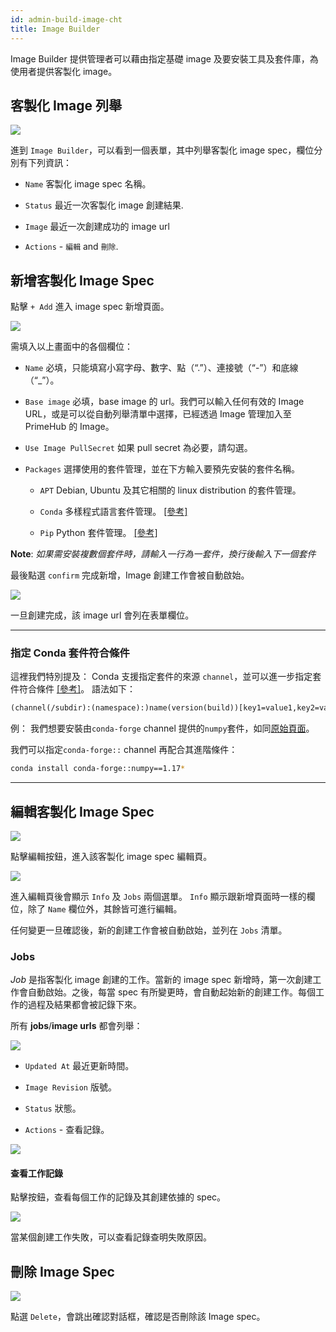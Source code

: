 ```yaml
---
id: admin-build-image-cht
title: Image Builder
---
```


Image Builder 提供管理者可以藉由指定基礎 image 及要安裝工具及套件庫，為使用者提供客製化 image。

## 客製化 Image 列舉

![](assets/build_img_main_v26.png)

進到 `Image Builder`，可以看到一個表單，其中列舉客製化 image spec，欄位分別有下列資訊：

+ `Name` 客製化 image spec 名稱。

+ `Status` 最近一次客製化 image 創建結果.

+ `Image` 最近一次創建成功的 image url 

+ `Actions` - `編輯` and `刪除`.

## 新增客製化 Image Spec

點擊 `+ Add` 進入 image spec 新增頁面。

![](assets/build_img_create_v26.png)

需填入以上畫面中的各個欄位：

+ `Name` 必填，只能填寫小寫字母、數字、點（“.”）、連接號（“-”）和底線（“_”）。

+ `Base image` 必填，base image 的 url。我們可以輸入任何有效的 Image URL，或是可以從自動列舉清單中選擇，已經透過 Image 管理加入至 PrimeHub 的 Image。

+ `Use Image PullSecret` 如果 pull secret 為必要，請勾選。

+ `Packages` 選擇使用的套件管理，並在下方輸入要預先安裝的套件名稱。

  + `APT` Debian, Ubuntu 及其它相關的 linux distribution 的套件管理。

  + `Conda` 多樣程式語言套件管理。 [[參考]](https://docs.conda.io/projects/conda/en/latest/user-guide/tasks/manage-pkgs.html#installing-packages)

  + `Pip`  Python 套件管理。 [[參考]](https://packaging.python.org/tutorials/installing-packages/#use-pip-for-installing)

**Note**:
*如果需安裝複數個套件時，請輸入一行為一套件，換行後輸入下一個套件*

最後點選 `confirm` 完成新增，Image 創建工作會被自動啟始。

![](assets/build_img_url.png)

一旦創建完成，該 image url 會列在表單欄位。

---

### 指定 Conda 套件符合條件

這裡我們特別提及： Conda 支援指定套件的來源 `channel`，並可以進一步指定套件符合條件 [[參考]](https://docs.conda.io/projects/conda-build/en/latest/resources/package-spec.html#package-match-specifications)。 語法如下：

```txt
(channel(/subdir):(namespace):)name(version(build))[key1=value1,key2=value2]
```

例： 我們想要安裝由`conda-forge` channel 提供的`numpy`套件，如同[原始頁面](https://anaconda.org/conda-forge/numpy)。

我們可以指定`conda-forge::` channel 再配合其進階條件：

```bash
conda install conda-forge::numpy==1.17*
```

---

## 編輯客製化 Image Spec

![](assets/edit_button.png)

點擊編輯按鈕，進入該客製化 image spec 編輯頁。

![](assets/build_img_edit_v26.png)

進入編輯頁後會顯示 `Info` 及 `Jobs` 兩個選單。
`Info` 顯示跟新增頁面時一樣的欄位，除了 `Name` 欄位外，其餘皆可進行編輯。

任何變更一旦確認後，新的創建工作會被自動啟始，並列在 `Jobs` 清單。

### Jobs

*Job* 是指客製化 image 創建的工作。當新的 image spec 新增時，第一次創建工作會自動啟始。之後，每當 spec 有所變更時，會自動起始新的創建工作。每個工作的過程及結果都會被記錄下來。

所有 **jobs**/**image urls** 都會列舉：

![](assets/build_img_jobs_v26.png)

+ `Updated At` 最近更新時間。

+ `Image Revision` 版號。

+ `Status` 狀態。

+ `Actions` - 查看記錄。

![](assets/build_img_job_view.png)

#### 查看工作記錄

點擊按鈕，查看每個工作的記錄及其創建依據的 spec。

![](assets/build_img_job_v26.png)

當某個創建工作失敗，可以查看記錄查明失敗原因。

## 刪除 Image Spec

![](assets/build_img_del.png)

點選 `Delete`，會跳出確認對話框，確認是否刪除該 Image spec。
